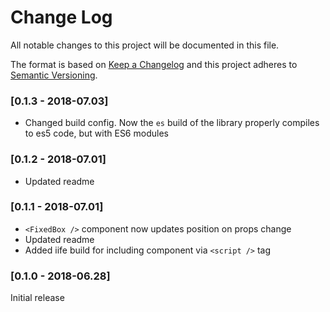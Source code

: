 # Change Log

All notable changes to this project will be documented in this file.

The format is based on [Keep a Changelog](http://keepachangelog.com/)
and this project adheres to [Semantic Versioning](http://semver.org/).

### [0.1.3 - 2018-07.03]

- Changed build config. Now the `es` build of the library properly compiles to es5 code, but with ES6 modules

### [0.1.2 - 2018-07.01]

- Updated readme

### [0.1.1 - 2018-07.01]

- `<FixedBox />` component now updates position on props change
- Updated readme
- Added iife build for including component via `<script />` tag

### [0.1.0 - 2018-06.28]

Initial release
